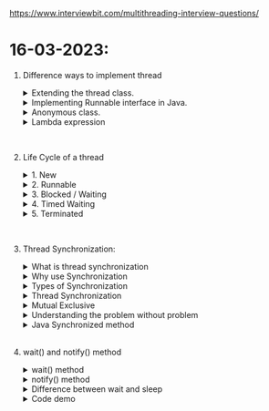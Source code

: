 https://www.interviewbit.com/multithreading-interview-questions/

# 16-03-2023:
1. Difference ways to implement thread

    <details>
    <summary>Extending the thread class.</summary>

    ```java
    class MultithreadingDemo extends Thread {
        public void run() {
            // Do something here
            System.out.println("My thread is in running state.");
        }

        public static void main(String args[]) {
            MultithreadingDemo myThread = new MultithreadingDemo();

            myThread.start();
        }
    }
    ```
    </details>


    <details>
    <summary>Implementing Runnable interface in Java.</summary>

    ```java
    class MultithreadingDemo implements Runnable {
        public void run() {
            // Do something here
            System.out.println("My thread is in running state.");
        }

        public static void main(String args[]) {
            Thread myThread = new Thread(new MultithreadingDemo());

            myThread.start();
        }
    }
    ```
    </details>


    <details>
    <summary>Anonymous class.</summary>

    ```java
    class MultithreadingDemo {
        public static void main(String args[]){
            Thread myThread = new Thread(new Runnable() {
                @Override
                public void run() {
                    // Do something here
                    System.out.println("My thread is in running state.");
                }            
            });

            myThread.start();
        }
    }
    ```
    </details>


    <details>
    <summary>Lambda expression</summary>

    ```java
    class MultithreadingDemo {
        public static void main(String args[]){
            Runnable runnable = () -> {
                // Do something here
                System.out.println("My thread is in running state.");
            };

            Thread myThread = new Thread(runnable);
            myThread.start();
        }
    }
    ```
    </details>
<br>

2. Life Cycle of a thread
    <details>
    <summary>1. New</summary>

    - When a new thread is created, has not yet started
    ```java
    Thread myThread = new Thread(); // the thread is now in the New state
    ``` 
    </details>


    <details>
    <summary>2. Runnable</summary>

    - When a thread is executing or ready to execute
    ```java
        Thread myThread = new Thread();
        myThread.start(); // the thread is now in the Runnable state
    ```
    </details>


    <details>
    <summary>3. Blocked / Waiting</summary>

    - Blocked: When a thread is waiting to acquire a monitor lock to enter or re-enter a synchronized

    ```java
    public class TestSynchronization {
        public static void main(String[] args) {
            Count c = new Count();
            
            // Both thread access to a resource in an object
            Thread thread0 = new Thread() { // New state
                @Override
                public void run() {
                    c.countToFive();
                }
            };
            
            Thread thread1 = new Thread() { // New state
                @Override
                public void run() {
                    c.countToFive();
                }
            };

            c.setThread(thread0, thread1);
            System.out.println();

            thread0.start(); // Runnable state
            thread1.start(); // Blocked state (blocked by thread0)
        }
    }

    class Count {
        Thread[] _thread;
        public void setThread(Thread... _thread) {
            this._thread = _thread;
        }
        public synchronized void countToFive() {
            for(int i = 0; i < 5; i++) {
                for(Thread thread : _thread) {
                    System.out.println(thread.getName() + " " + thread.getState());
                }
                try {
                    Thread.sleep(1000);
                } catch (InterruptedException e) {
                    // TODO Auto-generated catch block
                    e.printStackTrace();
                }
            }
            System.out.println();
        }
    }
    ```

    - Waiting: When a thread is waiting for some thread to perform a particular action without any time limit
    ```java
    public class WaitingState {
        public static void main(String[] args) throws InterruptedException {
            Thread thread1 = new Thread() {
                @Override
                public synchronized void run() {
                    try {
                        wait(); // Thread now is Waiting state
                    } catch (InterruptedException e) {
                        // TODO Auto-generated catch block
                        e.printStackTrace();
                    }
                }
            };
            thread1.start();
            System.out.println();
            System.out.println(thread1.getState()); // output: WAITING
        }
    }
    ```

    </details>

    <details>
    <summary>4. Timed Waiting</summary>

    - When a thread is waiting for some thread to perform a specific action for a specified period
    ```java
    public class TestSynchronization {
        public static void main(String[] args) throws InterruptedException {
            Thread t = new Thread(new Runnable() {
                @Override
                public void run() {
                    try {
                        Thread.sleep(100);
                    } catch (InterruptedException e) {
                        e.printStackTrace();
                    }
                }
            });
            t.start();
            Thread.sleep(10);
            System.out.println(t.getState()); // Timed Waiting state
        }
    }
    ```

    </details>

    <details>
    <summary>5. Terminated</summary>

    - When a thread has completed its execution
    ```java
    Thread t = new Thread();
    t.start();
    t.join();
    System.out.println(t.getState()); // Terminated state
    ```
    </details>
<br>

3. Thread Synchronization:
    <details>
    <summary>What is thread synchronization</summary>

    - Synchronization in Java is the capability to control the access of multiple threads to any shared resources

    - A piece of logic marked with synchronized becomes a synchronized block, allowing one thread to execute at any given time
    </details>

    <details>
    <summary>Why use Synchronization</summary>

    - The synchronization is mainly used to avoid the <a href="https://www.baeldung.com/cs/race-conditions" target="_top">Race condition</a>
    </details>

    <details>
    <summary>Types of Synchronization</summary>

    - There are two types of synchronization
        1. Process Synchronization
        2. Thread Synchronization
    </details>

    <details>
    <summary>Thread Synchronization</summary>

    - There are two types of thread synchronization mutual exclusive and inter-thread communication

        3. Mutual Exclusive:
            1. Synchronized method
            2. Synchronized block
            3. Static synchronization
        4. Cooperation (Inter-thread communication in Java)
    </details>

    <details>
    <summary>Mutual Exclusive</summary>

    - Mutual Exclusive helps keep threads from interfering with one another while sharing data. 

    - It can be achieved by using the following there ways:
        5. By Using Synchronized Method
        6. By Using Synchronized Block
        7. By Using Static Synchronization
    </details>

    <details>
    <summary>Understanding the problem without problem</summary>

    - In this example, there is no synchronization, so the output is inconsistent

    ```java
    class Table {
        void printTable(int n) { // method is not synchronized
            for (int i = 1; i <= 5; i++) {
                System.out.println(n * i);
                try {
                    Thread.sleep(400);
                } catch (Exception e) {
                    System.out.println(e);
                }
            }
        }
    }

    class MyThread1 extends Thread {
        Table t;

        MyThread1(Table t) {
            this.t = t;
        }

        public void run() {
            t.printTable(5);
        }
    }

    class MyThread2 extends Thread {
        Table t;

        MyThread2(Table t) {
            this.t = t;
        }

        public void run() {
            t.printTable(100);
        }
    }

    public class TestSynchronization {
        public static void main(String args[]) {
            Table obj = new Table();// only one object
            
            // a resource is accessed by two threads
            MyThread1 t1 = new MyThread1(obj);
            MyThread2 t2 = new MyThread2(obj);
            t1.start();
            t2.start();
        }
    }
    ```
    </details>

    <details>
    <summary>Java Synchronized method</summary>

    - If you declare any method as synchronized, it is known as a synchronized method.
    - The synchronized method is used to lock an object for any shared resource.

    ```java
    class Table {
        synchronized void printTable(int n) { // method is synchronized
            for (int i = 1; i <= 5; i++) {
                System.out.println(n * i);
                try {
                    Thread.sleep(400);
                } catch (Exception e) {
                    System.out.println(e);
                }
            }
        }
    }

    class MyThread1 extends Thread {
        Table t;

        MyThread1(Table t) {
            this.t = t;
        }

        public void run() {
            t.printTable(5);
        }
    }

    class MyThread2 extends Thread {
        Table t;

        MyThread2(Table t) {
            this.t = t;
        }

        public void run() {
            t.printTable(100);
        }
    }

    public class TestSynchronization {
        public static void main(String args[]) {
            Table obj = new Table();// only one object
            
            // two threads access to a resource
            MyThread1 t1 = new MyThread1(obj);
            MyThread2 t2 = new MyThread2(obj);
            t1.start();
            t2.start();
        }
    }
    ```
    </details>
    <br>

4. wait() and notify() method
    <details>
    <summary>wait() method</summary>

    - The wait() method causes the current thread to release the lock and wait until either another thread invokes the notify() method or the notifyAll() method for this object, or a specified amount of time has elapsed

    - The current thread must own this object's monitor, so it must be called from the synchronized method only otherwise it will throw an exception
    
    - Waits until the object is notified
    ```java
    public final void wait() throws java.lang.InterruptedException
    ```

    - Waits for the specified amount of time.
    ```java
    public final native void wait(long arg0) throws java.lang.InterruptedException
    ```
    </details>

    <details>
    <summary>notify() method</summary>
    
    - The notify() method wakes up a single thread that is waiting on this object's monitor. If any threads are waiting on this object, one of them is chosen to be awakened.

    - Syntax:
    ```java
    public final void notify()
    ```
    </details>

    <details>
    <summary>Difference between wait and sleep</summary>
    
    | wait() | sleep() |
    | --- | --- |
    The wait() method release the lock | The sleep() method doesn't release the lock
    It is a method of Object class | It is method of Thread class
    It is the non-static method | It is the static method
    It should be notified by notify() or notifyAll() methods | After the specified amount of time, sleep is completed
    </details>

    <details>
    <summary>Code demo</summary>

    ```java
    import java.util.Scanner;

    class Bank {
        private int balance;
        private int widthDrawAmount = -1;

        public Bank(int balance) {
            this.balance = balance;
        }

        public synchronized void widthDraw(int amount) {
            widthDrawAmount = amount;
            if (balance < amount) {
                System.out.println("deo du tien ma doi rut, danh chetme may gio");
                try {
                    wait();
                } catch (InterruptedException e) {
                    // TODO Auto-generated catch block
                    e.printStackTrace();
                }
            }

            balance -= amount;
            System.out.println("rut tien thanh cong");
        }

        public synchronized void deposit(int amount) {
            balance += amount;
            System.out.println("nap tien thanh cong");
            if (widthDrawAmount != -1 && balance > widthDrawAmount) {
                notify();
            }
        }
    }

    public class WaitAndNotifyDemo {
        public static void main(String[] args) {
            Scanner in = new Scanner(System.in);
            Bank bank = new Bank(4000);

            // create two threads access into a resource in an object
            Thread thread1 = new Thread() {
                @Override
                public void run() {
                    bank.widthDraw(5000);
                }
            };

            Thread thread2 = new Thread() {
                @Override
                public void run() {
                    bank.deposit(in.nextInt());
                }
            };

            thread1.start();
            thread2.start();
        }
    }
    ```
    </details>
    